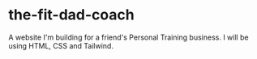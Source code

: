 # the-fit-dad-coach

A website I'm building for a friend's Personal Training business. I will be using HTML, CSS and Tailwind. 
